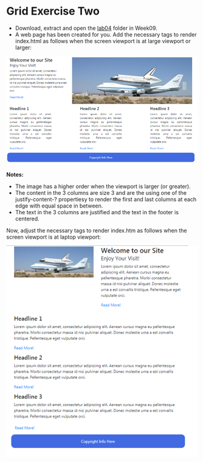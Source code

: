 
# Grid Exercise Two

- Download, extract and open the [lab04](archives/lab04.zip) folder in Week09.
- A web page has been created for you. Add the necessary tags to render index.html as follows when the screen 
viewport is at large viewport or larger:

![](img/ordered.png)


**Notes:** 

- The image has a higher order when the viewport is larger (or greater).
- The content in the 3 columns are size 3 and are the using  one of the justify-content-? propertiesy to render the first and 
last columns at each edge with equal space in between.
- The text in the 3 columns are justified and the text in the footer is centered.

Now, adjust the necessary tags to render index.htm as follows when the screen viewport is at laptop viewport:

![](img/orders2.png)